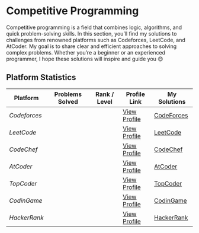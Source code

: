 # Competitive Programming

Competitive programming is a field that combines logic, algorithms, and quick problem-solving skills.  In this section, you’ll find my solutions to challenges from renowned platforms such as Codeforces, LeetCode, and AtCoder.  My goal is to share clear and efficient approaches to solving complex problems.
Whether you’re a beginner or an experienced programmer, I hope these solutions will inspire and guide you 😊



## Platform Statistics

| Platform       | Problems Solved   | Rank / Level | Profile Link                                                                              | My Solutions                    |
|----------------|-------------------|--------------|-------------------------------------------------------------------------------------------|---------------------------------|
| *Codeforces*   |                   |              | [View Profile](https://codeforces.com/profile/sidi_maadh)                                 |[CodeForces](Contests/CodeForces/)
| *LeetCode*     |                   |              | [View Profile](https://leetcode.com/sidi_maadh)                                           | [LeetCode](Contests/LeetCode/)  |
| *CodeChef*     |                   |              | [View Profile](https://www.codechef.com/users/sidi_maadh)                                 | [CodeChef](Contests/CodeChef/)  |
| *AtCoder*      |                   |              | [View Profile](https://atcoder.jp/users/sidi_maadh)                                       | [AtCoder](Contests/AtCode/)     |
| *TopCoder*     |                   |              | [View Profile](https://profiles.topcoder.com/sidi_maadh)                                  | [TopCoder](Contests/TopCoder/)  |
| *CodinGame*    |                   |              | [View Profile](https://www.codingame.com/profile/20c1d3e14b2cde7834dea80f22f406fa2977326) | [CodinGame](Contests/CodinGame/)|
| *HackerRank*   |                   |              | [View Profile](https://www.hackerrank.com/profile/sidi_maadh)                             |[HackerRank](Contests/HackerRank/)

